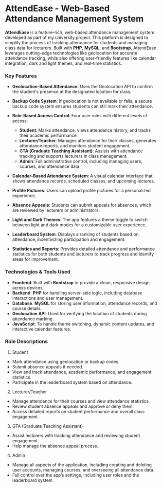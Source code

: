 # AttendEase - Web-Based Attendance Management System

**AttendEase** is a feature-rich, web-based attendance management system developed as part of my university project. This platform is designed to simplify the process of tracking attendance for students and managing class data for lecturers. Built with **PHP**, **MySQL**, and **Bootstrap**, AttendEase leverages cutting-edge technologies like geolocation for accurate attendance tracking, while also offering user-friendly features like calendar integration, dark and light themes, and real-time statistics.

### Key Features

- **Geolocation-Based Attendance**: Uses the Geolocation API to confirm the student's presence at the designated location for class.
- **Backup Code System**: If geolocation is not available or fails, a secure backup code system ensures students can still mark their attendance.
- **Role-Based Access Control**: Four user roles with different levels of access:
  - **Student**: Marks attendance, views attendance history, and tracks their academic performance.
  - **Lecturer/Teacher**: Manages attendance for their classes, generates attendance reports, and monitors student engagement.
  - **GTA (Graduate Teaching Assistant)**: Assists with attendance tracking and supports lecturers in class management.
  - **Admin**: Full administrative control, including managing users, courses, and attendance data.
  
- **Calendar-Based Attendance System**: A visual calendar interface that shows attendance records, scheduled classes, and upcoming lectures.
- **Profile Pictures**: Users can upload profile pictures for a personalized experience.
- **Absence Appeals**: Students can submit appeals for absences, which are reviewed by lecturers or administrators.
- **Light and Dark Themes**: The app features a theme toggle to switch between light and dark modes for a customizable user experience.
- **Leaderboard System**: Displays a ranking of students based on attendance, incentivizing participation and engagement.
- **Statistics and Reports**: Provides detailed attendance and performance statistics for both students and lecturers to track progress and identify areas for improvement.

### Technologies & Tools Used

- **Frontend**: Built with **Bootstrap** to provide a clean, responsive design across devices.
- **Backend**: **PHP** for handling server-side logic, including database interactions and user management.
- **Database**: **MySQL** for storing user information, attendance records, and course details.
- **Geolocation API**: Used for verifying the location of students during attendance marking.
- **JavaScript**: To handle theme switching, dynamic content updates, and interactive calendar features.

### Role Descriptions
1. Student
- Mark attendance using geolocation or backup codes.
- Submit absence appeals if needed.
- View and track attendance, academic performance, and engagement statistics.
- Participate in the leaderboard system based on attendance.

2. Lecturer/Teacher
- Manage attendance for their courses and view attendance statistics.
- Review student absence appeals and approve or deny them.
- Access detailed reports on student performance and overall class engagement.

3. GTA (Graduate Teaching Assistant)
- Assist lecturers with tracking attendance and reviewing student engagement.
- Help manage the absence appeal process.

4. Admin
- Manage all aspects of the application, including creating and deleting user accounts, managing courses, and overseeing all attendance data.
- Full control over the app’s settings, including user roles and the leaderboard system.

